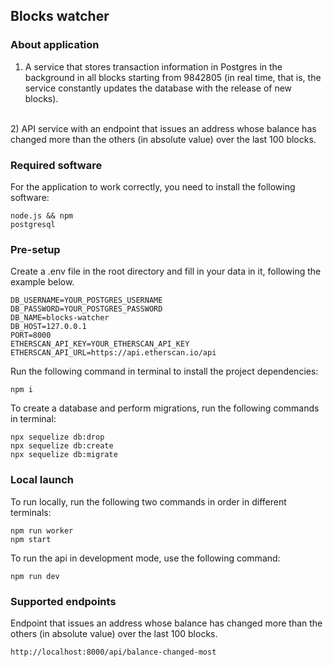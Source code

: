 ## Blocks watcher

### About application

1) A service that stores transaction information in Postgres in the background in all blocks starting from 9842805 (in real time, that is, the service constantly updates the database with the release of new blocks).
<br>
2) API service with an endpoint that issues an address whose balance has changed more than the others (in absolute value) over the last 100 blocks.

### Required software
For the application to work correctly, you need to install the following software:
```
node.js && npm
postgresql
```

### Pre-setup

Сreate a .env file in the root directory and fill in your data in it, following the example below.
```
DB_USERNAME=YOUR_POSTGRES_USERNAME
DB_PASSWORD=YOUR_POSTGRES_PASSWORD
DB_NAME=blocks-watcher
DB_HOST=127.0.0.1
PORT=8000
ETHERSCAN_API_KEY=YOUR_ETHERSCAN_API_KEY
ETHERSCAN_API_URL=https://api.etherscan.io/api
```
Run the following command in terminal to install the project dependencies:
```
npm i
```

To create a database and perform migrations, run the following commands in terminal:
```
npx sequelize db:drop
npx sequelize db:create
npx sequelize db:migrate
```

### Local launch

To run locally, run the following two commands in order in different terminals:
```
npm run worker
npm start
```

To run the api in development mode, use the following command:
```
npm run dev
```

### Supported endpoints

Endpoint that issues an address whose balance has changed more than the others (in absolute value) over the last 100 blocks.
```
http://localhost:8000/api/balance-changed-most
```
